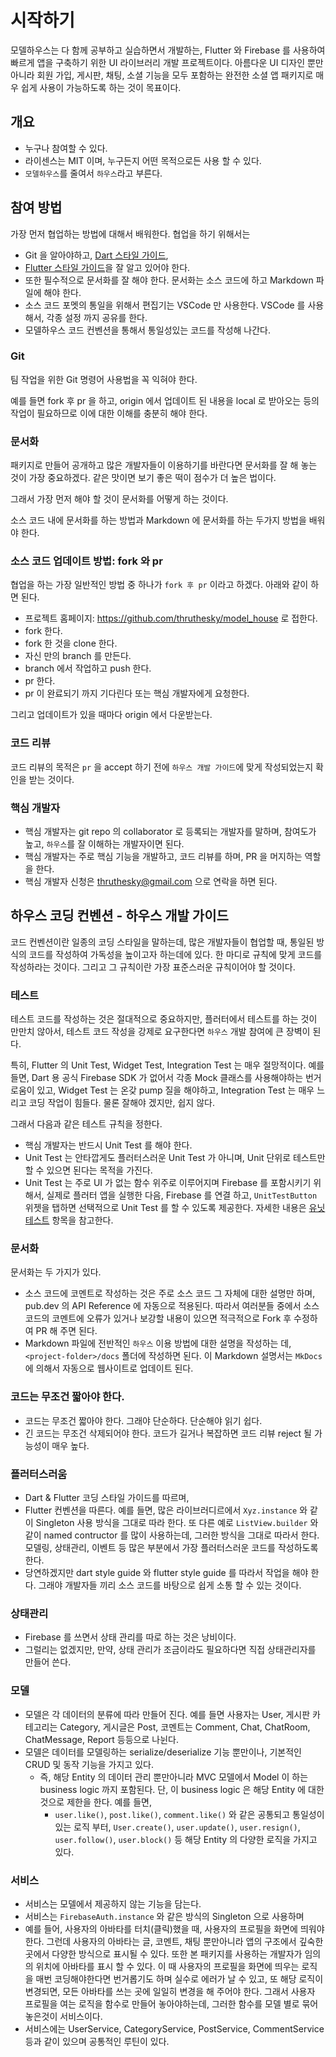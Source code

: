 # 시작하기

모델하우스는 다 함께 공부하고 실습하면서 개발하는, Flutter 와 Firebase 를 사용하여 빠르게 앱을 구축하기 위한 UI 라이브러리 개발 프로젝트이다. 아름다운 UI 디자인 뿐만아니라 회원 가입, 게시판, 채팅, 소셜 기능을 모두 포함하는 완전한 소셜 앱 패키지로 매우 쉽게 사용이 가능하도록 하는 것이 목표이다.


## 개요

- 누구나 참여할 수 있다.
- 라이센스는 MIT 이며, 누구든지 어떤 목적으로든 사용 할 수 있다.
- `모델하우스`를 줄여서 `하우스`라고 부른다.





## 참여 방법

가장 먼저 협업하는 방법에 대해서 배워한다. 협업을 하기 위해서는

- Git 을 알아야하고, [Dart 스타일 가이드](https://dart-ko.dev/guides/language/effective-dart),
- [Flutter 스타일 가이드](https://github.com/flutter/flutter/blob/master/docs/contributing/Style-guide-for-Flutter-repo.md)을 잘 알고 있어야 한다.
- 또한 필수적으로 문서화를 잘 해야 한다. 문서화는 소스 코드에 하고 Markdown 파일에 해야 한다.
- 소스 코드 포멧의 통일을 위해서 편집기는 VSCode 만 사용한다. VSCode 를 사용해서, 각종 설정 까지 공유를 한다. 
- 모델하우스 코드 컨벤션을 통해서 통일성있는 코드를 작성해 나간다.

### Git

팀 작업을 위한 Git 명령어 사용법을 꼭 익혀야 한다.

예를 들면 fork 후 pr 을 하고, origin 에서 업데이트 된 내용을 local 로 받아오는 등의 작업이 필요하므로 이에 대한 이해를 충분히 해야 한다.


### 문서화

패키지로 만들어 공개하고 많은 개발자들이 이용하기를 바란다면 문서화를 잘 해 놓는 것이 가장 중요하겠다. 같은 맛이면 보기 좋은 떡이 점수가 더 높은 법이다.

그래서 가장 먼저 해야 할 것이 문서화를 어떻게 하는 것이다.

소스 코드 내에 문서화를 하는 방법과 Markdown 에 문서화를 하는 두가지 방법을 배워야 한다.



### 소스 코드 업데이트 방법: fork 와 pr

협업을 하는 가장 일반적인 방법 중 하나가 `fork 후 pr` 이라고 하겠다. 아래와 같이 하면 된다.

- 프로젝트 홈페이지: https://github.com/thruthesky/model_house 로 접한다.
- fork 한다.
- fork 한 것을 clone 한다.
- 자신 만의 branch 를 만든다.
- branch 에서 작업하고 push 한다.
- pr 한다.
- pr 이 완료되기 까지 기다린다 또는 핵심 개발자에게 요청한다.

그리고 업데이트가 있을 때마다 origin 에서 다운받는다.



### 코드 리뷰

코드 리뷰의 목적은 `pr` 을 accept 하기 전에 `하우스 개발 가이드`에 맞게 작성되었는지 확인을 받는 것이다.



### 핵심 개발자

- 핵심 개발자는 git repo 의 collaborator 로 등록되는 개발자를 말하며, 참여도가 높고, `하우스`를 잘 이해하는 개발자이면 된다.
- 핵심 개발자는 주로 핵심 기능을 개발하고, 코드 리뷰를 하며, PR 을 머지하는 역할을 한다.
- 핵심 개발자 신청은 thruthesky@gmail.com 으로 연락을 하면 된다.



## 하우스 코딩 컨벤션 - 하우스 개발 가이드

코드 컨벤션이란 일종의 코딩 스타일을 말하는데, 많은 개발자들이 협업할 때, 통일된 방식의 코드를 작성하여 가독성을 높이고자 하는데에 있다. 한 마디로 규칙에 맞게 코드를 작성하라는 것이다. 그리고 그 규칙이란 가장 표준스러운 규칙이어야 할 것이다.


### 테스트

테스트 코드를 작성하는 것은 절대적으로 중요하지만, 플러터에서 테스트를 하는 것이 만만치 않아서, 테스트 코드 작성을 강제로 요구한다면 `하우스` 개발 참여에 큰 장벽이 된다.

특히, Flutter 의 Unit Test, Widget Test, Integration Test 는 매우 절망적이다. 예를 들면, Dart 용 공식 Firebase SDK 가 없어서 각종 Mock 클래스를 사용해야하는 번거로움이 있고, Widget Test 는 온갖 pump 질을 해야하고, Integration Test 는 매우 느리고 코딩 작업이 힘들다. 물론 잘해야 겠지만, 쉽지 않다.

그래서 다음과 같은 테스트 규칙을 정한다.

- 핵심 개발자는 반드시 Unit Test 를 해야 한다.
- Unit Test 는 안타깝게도 플러터스러운 Unit Test 가 아니며, Unit 단위로 테스트만 할 수 있으면 된다는 목적을 가진다.
- Unit Test 는 주로 UI 가 없는 함수 위주로 이루어지며 Firebase 를 포함시키기 위해서, 실제로 플러터 앱을 실행한 다음, Firebase 를 연결 하고,  `UnitTestButton` 위젯을 탭하면 선택적으로 Unit Test 를 할 수 있도록 제공한다. 자세한 내용은 [유닛테스트](#) 항목을 참고한다.


### 문서화

문서화는 두 가지가 있다.

- 소스 코드에 코멘트로 작성하는 것은 주로 소스 코드 그 자체에 대한 설명만 하며, pub.dev 의 API Reference 에 자동으로 적용된다. 따라서 여러분들 중에서 소스 코드의 코멘트에 오류가 있거나 보강할 내용이 있으면 적극적으로 Fork 후 수정하여 PR 해 주면 된다.
- Markdown 파일에 전반적인 `하우스` 이용 방법에 대한 설명을 작성하는 데, `<project-folder>/docs` 폴더에 작성하면 된다. 이 Markdown 설명서는 `MkDocs` 에 의해서 자동으로 웹사이트로 업데이트 된다.




### 코드는 무조건 짧아야 한다.

- 코드는 무조건 짧아야 한다. 그래야 단순하다. 단순해야 읽기 쉽다.
- 긴 코드는 무조건 삭제되어야 한다. 코드가 길거나 복잡하면 코드 리뷰 reject 될 가능성이 매우 높다.

### 플러터스러움

- Dart & Flutter 코딩 스타일 가이드를 따르며,
- Flutter 컨벤션을 따른다. 예를 들면, 많은 라이브러디르에서 `Xyz.instance` 와 같이 Singleton 사용 방식을 그대로 따라 한다. 또 다른 예로 `ListView.builder` 와 같이 named contructor 를 많이 사용하는데, 그러한 방식을 그대로 따라서 한다. 모델링, 상태관리, 이벤트 등 많은 부분에서 가장 플러터스러운 코드를 작성하도록 한다.
- 당연하겠지만 dart style guide 와 flutter style guide 를 따라서 작업을 해야 한다. 그래야 개발자들 끼리 소스 코드를 바탕으로 쉽게 소통 할 수 있는 것이다.


### 상태관리

- Firebase 를 쓰면서 상태 관리를 따로 하는 것은 낭비이다.
- 그럴리는 없겠지만, 만약, 상태 관리가 조금이라도 필요하다면 직접 상태관리자를 만들어 쓴다.



### 모델

- 모델은 각 데이터의 분류에 따라 만들어 진다. 예를 들면 사용자는 User, 게시판 카테고리는 Category, 게시글은 Post, 코멘트는 Comment, Chat, ChatRoom, ChatMessage, Report 등등으로 나뉜다.
- 모델은 데이터를 모델링하는 serialize/deserialize 기능 뿐만이나, 기본적인 CRUD 및 동작 기능을 가지고 있다.
    - 즉, 해당 Entity 의 데이터 관리 뿐만아니라 MVC 모델에서 Model 이 하는 business logic 까지 포함된다. 단, 이 business logic 은 해당 Entity 에 대한 것으로 제한을 한다. 예를 들면,
        - `user.like()`, `post.like()`, `comment.like()` 와 같은 공통되고 통일성이 있는 로직 부터, `User.create()`, `user.update()`, `user.resign()`, `user.follow()`, `user.block()` 등 해당 Entity 의 다양한 로직을 가지고 있다.



### 서비스

- 서비스는 모델에서 제공하지 않는 기능을 담는다.
- 서비스는 `FirebaseAuth.instance` 와 같은 방식의 Singleton 으로 사용하며
- 예를 들어, 사용자의 아바타를 터치(클릭)했을 때, 사용자의 프로필을 화면에 띄워야 한다. 그런데 사용자의 아바타는 글, 코멘트, 채팅 뿐만아니라 앱의 구조에서 깊숙한 곳에서 다양한 방식으로 표시될 수 있다. 또한 본 패키지를 사용하는 개발자가 임의의 위치에 아바타를 표시 할 수 있다. 이 때 사용자의 프로필을 화면에 띄우는 로직을 매번 코딩해야한다면 번거롭기도 하며 실수로 에러가 날 수 있고, 또 해당 로직이 변경되면, 모든 아바타를 쓰는 곳에 일일히 변경을 해 주어야 한다. 그래서 사용자 프로필을 여는 로직을 함수로 만들어 놓아야하는데, 그러한 함수를 모델 별로 묶어 놓은것이 서비스이다.
- 서비스에는 UserService, CategoryService, PostService, CommentService 등과 같이 있으며 공통적인 루틴이 있다.

